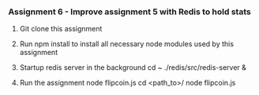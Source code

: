 ### Assignment 6 - Improve assignment 5 with Redis to hold stats

1.  Git clone this assignment
2.  Run npm install to install all necessary node modules used by this assignment
3.  Startup redis server in the background
    cd ~
    ./redis/src/redis-server &

4.  Run the assignment node flipcoin.js
    cd <path_to>/<assignment>
    node flipcoin.js


